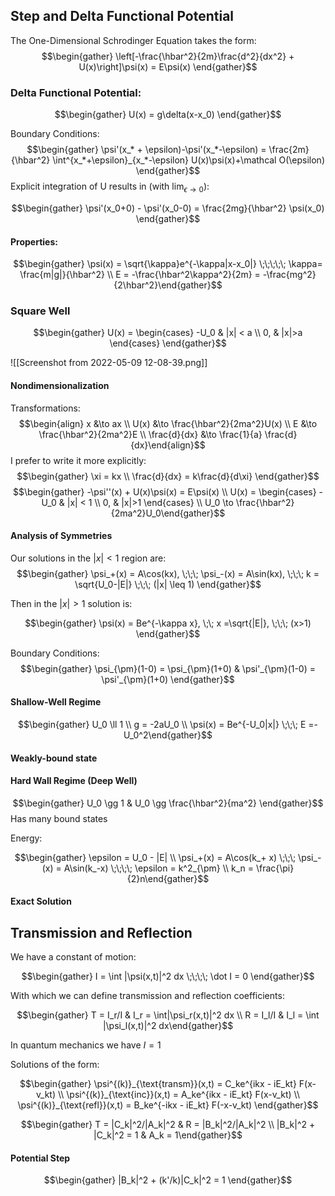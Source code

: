 ## Step and Delta Functional Potential
The One-Dimensional Schrodinger Equation takes the form:
$$\begin{gather} \left[-\frac{\hbar^2}{2m}\frac{d^2}{dx^2} + U(x)\right]\psi(x) = E\psi(x) \end{gather}$$
### Delta Functional Potential: 
$$\begin{gather} U(x) = g\delta(x-x_0) \end{gather}$$

Boundary Conditions: 
$$\begin{gather} \psi'(x_* + \epsilon)-\psi'(x_*-\epsilon) = \frac{2m}{\hbar^2} \int^{x_*+\epsilon}_{x_*-\epsilon} U(x)\psi(x)+\mathcal O(\epsilon) \end{gather}$$
Explicit integration of U results in  (with $\lim_ {\epsilon\to 0}$): 

$$\begin{gather} \psi'(x_0+0) - \psi'(x_0-0) = \frac{2mg}{\hbar^2} \psi(x_0) \end{gather}$$
#### Properties:
$$\begin{gather} \psi(x) = \sqrt{\kappa}e^{-\kappa|x-x_0|} \;\;\;\;\; \kappa= \frac{m|g|}{\hbar^2} \\ E = -\frac{\hbar^2\kappa^2}{2m} = -\frac{mg^2}{2\hbar^2}\end{gather}$$

### Square Well
$$\begin{gather} U(x) = \begin{cases} -U_0 & |x| < a \\ 0, & |x|>a \end{cases} \end{gather}$$

![[Screenshot from 2022-05-09 12-08-39.png]]

#### Nondimensionalization
Transformations:
$$\begin{align} x &\to ax \\ U(x) &\to \frac{\hbar^2}{2ma^2}U(x) \\ E &\to \frac{\hbar^2}{2ma^2}E \\ \frac{d}{dx} &\to \frac{1}{a} \frac{d}{dx}\end{align}$$
I prefer to write it more explicitly:
$$\begin{gather} \xi = kx \\ \frac{d}{dx} = k\frac{d}{d\xi} \end{gather}$$
$$\begin{gather} -\psi''(x) + U(x)\psi(x) = E\psi(x) \\   U(x) = \begin{cases} -U_0 & |x| < 1 \\ 0, & |x|>1 \end{cases} \\ U_0 \to \frac{\hbar^2}{2ma^2}U_0\end{gather}$$

#### Analysis of Symmetries
Our solutions in the $|x|<1$ region are: 
$$\begin{gather} \psi_+(x) = A\cos(kx), \;\;\; \psi_-(x) = A\sin(kx), \;\;\; k = \sqrt{U_0-|E|} \;\;\; (|x| \leq 1) \end{gather}$$

Then in the $|x| > 1$ solution is: 

$$\begin{gather} \psi(x) = Be^{-\kappa x}, \;\; x =\sqrt{|E|}, \;\;\; (x>1) \end{gather}$$

Boundary Conditions:
$$\begin{gather} \psi_{\pm}(1-0) = \psi_{\pm}(1+0) & \psi'_{\pm}(1-0) = \psi'_{\pm}(1+0) \end{gather}$$

#### Shallow-Well Regime 
$$\begin{gather} U_0 \ll 1  \\ g = -2aU_0 \\ \psi(x) = Be^{-U_0|x|} \;\;\; E =-U_0^2\end{gather}$$
#### Weakly-bound state 

#### Hard Wall Regime (Deep Well)
$$\begin{gather} U_0 \gg 1 & U_0 \gg \frac{\hbar^2}{ma^2}  \end{gather}$$
Has many bound states

Energy: 

$$\begin{gather} \epsilon = U_0 - |E| \\ \psi_+(x) = A\cos(k_+ x) \;\;\; \psi_-(x) = A\sin(k_-x) \;\;\;\; \epsilon = k^2_{\pm} \\ k_n = \frac{\pi}{2}n\end{gather}$$

#### Exact Solution

## Transmission and Reflection
We have a constant of motion: 

$$\begin{gather} I = \int |\psi(x,t)|^2 dx \;\;\;\; \dot I = 0 \end{gather}$$

With which we can define transmission and reflection coefficients: 

$$\begin{gather} T = I_r/I & I_r = \int|\psi_r(x,t)|^2 dx \\ R = I_l/I & I_l = \int |\psi_l(x,t)|^2 dx\end{gather}$$

In quantum mechanics we have $I = 1$ 

Solutions of the form: 

$$\begin{gather} \psi^{(k)}_{\text{transm}}(x,t) = C_ke^{ikx - iE_kt} F(x-v_kt) \\ \psi^{(k)}_{\text{inc}}(x,t) = A_ke^{ikx - iE_kt} F(x-v_kt) \\ \psi^{(k)}_{\text{refl}}(x,t) = B_ke^{-ikx - iE_kt} F(-x-v_kt) \end{gather}$$

$$\begin{gather} T = |C_k|^2/|A_k|^2 & R = |B_k|^2/|A_k|^2 \\ |B_k|^2 + |C_k|^2 = 1 & A_k = 1\end{gather}$$

#### Potential Step
$$\begin{gather} |B_k|^2 + (k'/k)|C_k|^2 = 1 \end{gather}$$
